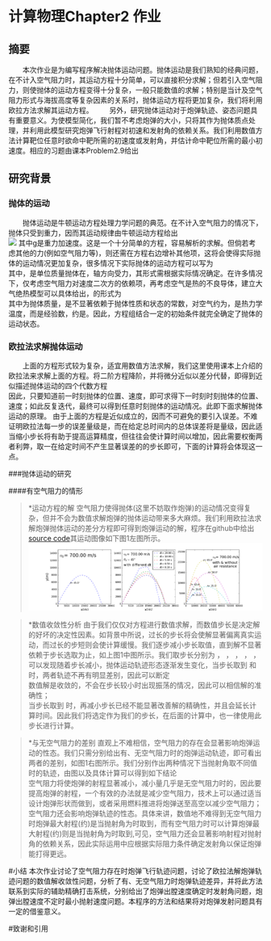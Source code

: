 # 计算物理Chapter2 作业  
## 摘要  
　　本次作业是为编写程序解决抛体运动问题。抛体运动是我们熟知的经典问题，在不计入空气阻力时，其运动方程十分简单，可以直接积分求解；但若引入空气阻力，则使抛体的运动方程变得十分复杂，一般只能数值的求解；特别是当计及空气阻力形式与海拔高度等复杂因素的关系时，抛体运动方程将更加复杂，我们将利用欧拉方法求解其运动方程。 
　　另外，研究抛体运动对于炮弹轨迹、姿态问题具有重要意义。为使模型简化，我们暂不考虑炮弹的大小，只将其作为抛体质点处理，并利用此模型研究炮弹飞行射程对初速和发射角的依赖关系。我们利用数值方法计算靶位任意时欲命中靶所需的初速度或发射角，并估计命中靶位所需的最小初速度。相应的习题由课本Problem2.9给出
## 研究背景

### 抛体的运动
　　抛体运动是牛顿运动方程处理力学问题的典范。在不计入空气阻力的情况下，抛体只受到重力，因而其运动规律由牛顿运动方程给出 <br>
  ![](latex4technics.com/showimg?id=mtjtp3&format=png&dpi=280&crop=1)
    其中g是重力加速度。这是一个十分简单的方程，容易解析的求解。但倘若考虑其他的力(例如空气阻力等)，则还需在方程右边增补其他项，这将会使得实际抛体的运动情况更加复杂，很多情况下实际抛体的运动方程可以写为 <br>
    其中，是单位质量抛体在，轴方向受力，其形式需根据实际情况确定。在许多情况下，仅考虑空气阻力对速度二次方的依赖项，再考虑空气是热的不良导体，建立大气绝热模型可以具体给出，的形式为 <br>
    其中为抛体质量，是不显著依赖于抛体性质和状态的常数，对空气约为，是热力学温度，而是经验数，约是。因此，方程组结合一定的初始条件就完全确定了抛体的运动状态。<br>

### 欧拉法求解抛体运动
 　　上面的方程形式较为复杂，适宜用数值方法求解，我们这里使用课本上介绍的欧拉法来求解上面的方程。将二阶方程降阶，并将微分近似以差分代替，即得到近似描述抛体运动的四个代数方程 <br>
   因此，只要知道前一时刻抛体的位置、速度，即可求得下一时刻时刻抛体的位置、速度；如此反复迭代，最终可以得到任意时刻抛体的运动情况。此即下面求解抛体运动的原理。 
由于上面的方程是近似成立的，因而不可避免的要引入误差。不难证明欧拉法每一步的误差量级是，而在给定总时间内的总体误差将是量级，因此适当缩小步长将有助于提高运算精度，但往往会使计算时间以增加，因此需要权衡两者利弊，取一在给定时间不产生显著误差的的步长即可，下面的计算将会体现这一点。<br>

###抛体运动的研究

####有空气阻力的情形

> *运动方程的解 空气阻力使得抛体(这里不妨取作炮弹)的运动情况变得复杂，但并不会为数值求解炮弹的抛体运动带来多大麻烦。我们利用欧拉法求解炮弹抛体运动的差分方程即可得到炮弹运动的解，程序在github中给出[source code](https://github.com/wzrwisdom/compuational_physics_N2015301020068/blob/master/Exercise_05/Source%20code)其运动图像如下图1左图所示。![图片](https://github.com/wzrwisdom/compuational_physics_N2015301020068/blob/master/Exercise_05/fig_projectile.png)

> *数值收敛性分析 
由于我们仅仅对方程进行数值求解，而数值步长是决定解的好坏的决定性因素。如背景中所说，过长的步长将会使解显著偏离真实运动，而过长的步短则会使计算缓慢。我们逐步减小步长取值，直到解不显著依赖于步长选取为止，如上图1中图所示。我们取步长分别为 ， ， ， ， ，可以发现随着步长减小，抛体运动轨迹形态逐渐发生变化，当步长取到 和时，两者轨迹不再有明显差别，因此可以断定<br>
数值解是收敛的，不会在步长较小时出现振荡的情况，因此可以相信解的准确性；<br>
当步长取到 时，再减小步长已经不能显著改善解的精确性，并且会延长计算时间。因此我们将选定作为我们的步长，在后面的计算中，也一律使用此步长进行计算。<br>

> *与无空气阻力的差别
直观上不难相信，空气阻力的存在会显著影响炮弹运动的性态。我们只需分别给出有、无空气阻力时的炮弹运动轨迹，即可看出两者的差别，如图1右图所示。我们分别作出两种情况下当抛射角取不同值时的轨迹，由图以及具体计算可以得到如下结论 <br>
空气阻力将使炮弹的射程显著减小，减小量几乎是无空气阻力时的，因此要提高炮弹的射程，一个有效的办法就是减少空气阻力，技术上可以通过适当设计炮弹形状而做到，或者采用燃料推进将炮弹送至高空以减少空气阻力；<br>
空气阻力还会影响炮弹轨迹的性态。具体来讲，数值地不难得到无空气阻力时炮弹最大射程(约)是当抛射角为时取到，而有空气阻力时可以计算炮弹最大射程(约)则是当抛射角为时取到,可见，空气阻力还会显著影响射程对抛射角的依赖关系，因此实际运用中应根据实际阻力条件确定发射角以保证炮弹能打得更远。<br>

#小结
    本次作业讨论了空气阻力存在时炮弹飞行轨迹问题，讨论了欧拉法解炮弹轨迹问题的数值解收敛性问题，分析了有、无空气阻力时炮弹轨迹差异，并将此方法联系到实际的辅助精确打击系统，分别给出了炮弹出膛速度确定时发射角问题，炮弹出膛速度不定时最小抛射速度问题。本程序的方法和结果将对炮弹发射问题具有一定的借鉴意义。

#致谢和引用
    
